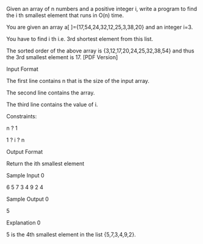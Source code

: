 Given an array of n numbers and a positive integer i, write a program to find the i th smallest element that runs in O(n) time.

You are given an array a[ ]={17,54,24,32,12,25,3,38,20} and an integer i=3.

You have to find i th i.e. 3rd shortest element from this list.

The sorted order of the above array is {3,12,17,20,24,25,32,38,54} and thus the 3rd smallest element is 17. [PDF Version]

Input Format

The first line contains n that is the size of the input array.

The second line contains the array.

The third line contains the value of i.

Constraints:

n ? 1

1 ? i ? n

Output Format

Return the ith smallest element

Sample Input 0

6
5 7 3 4 9 2
4

Sample Output 0

5

Explanation 0

5 is the 4th smallest element in the list {5,7,3,4,9,2}.
